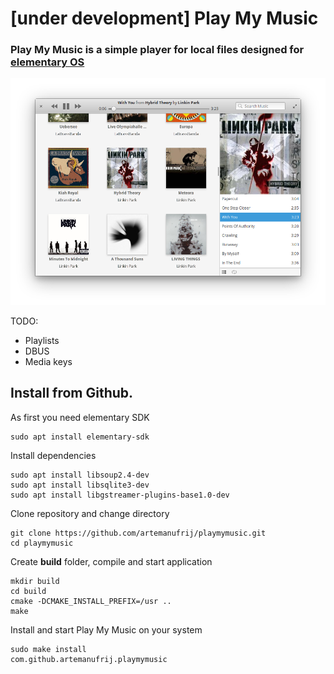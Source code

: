 # [under development] Play My Music

### Play My Music is a simple player for local files designed for [elementary OS](https://elementary.io)

![screenshot](Screenshot.png)

TODO:
* Playlists
* DBUS
* Media keys

## Install from Github.

As first you need elementary SDK
```
sudo apt install elementary-sdk
```

Install dependencies
```
sudo apt install libsoup2.4-dev
sudo apt install libsqlite3-dev
sudo apt install libgstreamer-plugins-base1.0-dev
```

Clone repository and change directory
```
git clone https://github.com/artemanufrij/playmymusic.git
cd playmymusic
```

Create **build** folder, compile and start application
```
mkdir build
cd build
cmake -DCMAKE_INSTALL_PREFIX=/usr ..
make
```

Install and start Play My Music on your system
```
sudo make install
com.github.artemanufrij.playmymusic
```
